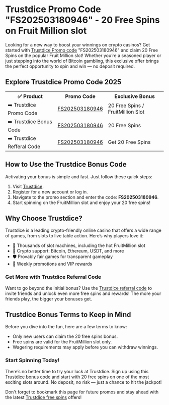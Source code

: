 <h1>Trustdice Promo Code "FS202503180946" - 20 Free Spins on Fruit Million slot</h1>

<p>Looking for a new way to boost your winnings on crypto casinos? Get started with <a href="https://trustdice.win/?ref=u_csgobet">Trustdice Promo code</a> "FS202503180946" and claim 20 Free Spins on the popular Fruit Million slot! Whether you’re a seasoned player or just stepping into the world of Bitcoin gambling, this exclusive offer brings the perfect opportunity to spin and win — no deposit required.</p>

<h2>Explore Trustdice Promo Code 2025</h2>
<table>
  <tr>
    <th>✅ Product</th>
    <th>Promo Code</th>
    <th>Exclusive Bonus</th>
  </tr>
  <tr>
    <td>➡️ Trustdice Promo Code</td>
    <td><a href="https://trustdice.win/?ref=u_csgobet">FS202503180946</a></td>
    <td>20 Free Spins / FruitMillion Slot</td>
  </tr>
  <tr>
   <td>➡️ Trustdice Bonus Code</td>
    <td><a href="https://trustdice.win/?ref=u_csgobet">FS202503180946</a></td>
    <td>20 Free Spins</td>
  </tr>
  <tr>
  <td>➡️ Trustdice Refferal Code</td>
    <td><a href="https://trustdice.win/?ref=u_csgobet">FS202503180946</a></td>
      <td>Get 20 Free Spins</td>
  </tr>
</table>

<h2>How to Use the Trustdice Bonus Code</h2>
<p>Activating your bonus is simple and fast. Just follow these quick steps:</p>

<ol>
  <li>Visit <a href="https://trustdice.win/?ref=u_csgobet">Trustdice</a>.</li>
  <li>Register for a new account or log in.</li>
  <li>Navigate to the promo section and enter the code: <strong>FS202503180946</strong>.</li>
  <li>Start spinning on the FruitMillion slot and enjoy your 20 free spins!</li>
</ol>

<h2>Why Choose Trustdice?</h2>
<p>Trustdice is a leading crypto-friendly online casino that offers a wide range of games, from slots to live table action. Here’s why players love it:</p>

<ul>
  <li>🎰 Thousands of slot machines, including the hot FruitMillion slot</li>
  <li>💸 Crypto support: Bitcoin, Ethereum, USDT, and more</li>
  <li>🛡️ Provably fair games for transparent gameplay</li>
  <li>🎁 Weekly promotions and VIP rewards</li>
</ul>

<h3>Get More with Trustdice Referral Code</h3>
<p>Want to go beyond the initial bonus? Use the <a href="https://trustdice.win/?ref=u_csgobet">Trustdice referral code</a> to invite friends and unlock even more free spins and rewards! The more your friends play, the bigger your bonuses get.</p>

<h2>Trustdice Bonus Terms to Keep in Mind</h2>
<p>Before you dive into the fun, here are a few terms to know:</p>

<ul>
  <li>Only new users can claim the 20 free spins bonus.</li>
  <li>Free spins are valid for the FruitMillion slot only.</li>
  <li>Wagering requirements may apply before you can withdraw winnings.</li>
</ul>

<h3>Start Spinning Today!</h3>
<p>There’s no better time to try your luck at Trustdice. Sign up using this <a href="https://trustdice.win/?ref=u_csgobet">Trustdice bonus code</a> and start with 20 free spins on one of the most exciting slots around. No deposit, no risk — just a chance to hit the jackpot!</p>

<p>Don't forget to bookmark this page for future promos and stay ahead with the latest <a href="https://trustdice.win/?ref=u_csgobet">Trustdice free spins</a> offers!</p>
